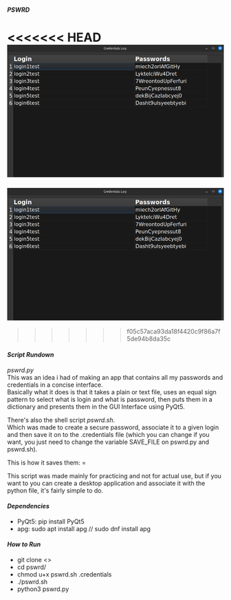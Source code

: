 #### ***PSWRD***
<<<<<<< HEAD
![credentials_log](./data/credentialslogImage.png)
=======
![credentials_log](./credentials/credentialslogImage.png)
>>>>>>> f05c57aca93da18f4420c9f86a7f5de94b8da35c

#### ***Script Rundown***  

*pswrd.py*  
This was an idea i had of making an app that contains all my passwords and credentials
in a concise interface.  
Basically what it does is that it takes a plain or text file,
uses an equal sign pattern to select what is login and what is password, 
then puts them in a dictionary and presents them in the GUI Interface using
PyQt5.  


There's also the shell script *pswrd.sh*.  
Which was made to create a secure password, associate it to a given login
and then save it on to the .credentials file (which you can change if you want, 
you just need to change the variable SAVE_FILE on pswrd.py and pswrd.sh).  

This is how it saves them: 
<login>=<password>


This script was made mainly for practicing and not for actual use,
but if you want to you can create a desktop application and associate it with the python file,
it's fairly simple to do.


#### ***Dependencies***  

* PyQt5: pip install PyQt5
* apg: sudo apt install apg // sudo dnf install apg


#### ***How to Run***  

* git clone <>
* cd pswrd/
* chmod u+x pswrd.sh .credentials
* ./pswrd.sh <login>
* python3 pswrd.py



